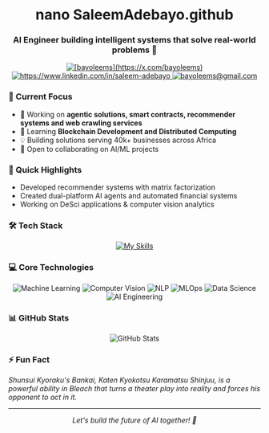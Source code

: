 # <div align="center">nano SaleemAdebayo.github</div>
<div align="center">
    <h3>AI Engineer building intelligent systems that solve real-world problems 🤖</h3>
</div>

<div align="center">
    <a href="https://twitter.com/bayoleems" target="blank">
        <img src="https://img.shields.io/badge/Twitter-000000?style=flat-square&logo=x&logoColor=white" alt="[bayoleems](https://x.com/bayoleems)" />
    </a>
    <a href="https://linkedin.com/in/saleem-adebayo" target="blank">
        <img src="https://img.shields.io/badge/LinkedIn-000000?style=flat-square&logo=linkedin&logoColor=white" alt="https://www.linkedin.com/in/saleem-adebayo" />
    </a>
    <a href="mailto:bayoleems@gmail.com">
        <img src="https://img.shields.io/badge/Email-000000?style=flat-square&logo=gmail&logoColor=white" alt="bayoleems@gmail.com" />
    </a>
</div>

### 🎯 Current Focus

- 🔭 Working on **agentic solutions, smart contracts, recommender systems and web crawling services**
- 🌱 Learning **Blockchain Development and Distributed Computing**
- 💡 Building solutions serving 40k+ businesses across Africa
- 🤝 Open to collaborating on AI/ML projects

### 🚀 Quick Highlights

- Developed recommender systems with matrix factorization
- Created dual-platform AI agents and automated financial systems
- Working on DeSci applications & computer vision analytics

### 🛠 Tech Stack

<div align="center">

[![My Skills](https://skillicons.dev/icons?i=python,pytorch,tensorflow,aws,gcp,docker,linux,dynamodb,fastapi,git&theme=light)](https://skillicons.dev)

</div>

### 💻 Core Technologies

<div align="center">

![Machine Learning](https://img.shields.io/badge/Machine_Learning-black?style=flat-square&logo=python&logoColor=white)
![Computer Vision](https://img.shields.io/badge/Computer_Vision-black?style=flat-square&logo=opencv&logoColor=white)
![NLP](https://img.shields.io/badge/NLP-black?style=flat-square&logo=nltk&logoColor=white)
![MLOps](https://img.shields.io/badge/MLOps-black?style=flat-square&logo=kubernetes&logoColor=white)
![Data Science](https://img.shields.io/badge/Data_Science-black?style=flat-square&logo=pandas&logoColor=white)
![AI Engineering](https://img.shields.io/badge/AI_Engineering-black?style=flat-square&logo=openai&logoColor=white)

</div>

### 📊 GitHub Stats

<div align="center">
    <img src="https://github-readme-stats.vercel.app/api?username=bayoleems&show_icons=true&theme=graywhite" alt="GitHub Stats" />
</div>

### ⚡ Fun Fact
*Shunsui Kyoraku's Bankai, Katen Kyokotsu Karamatsu Shinjuu, is a powerful ability in Bleach that turns a theater play into reality and forces his opponent to act in it.*

---
<div align="center">
    <i>Let's build the future of AI together! 🚀</i>
</div>

